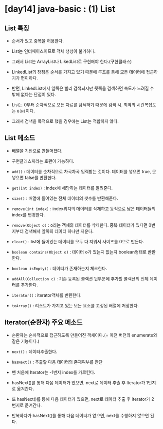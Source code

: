 # [day14] java-basic : (1) List

## List 특징
- 순서가 있고 중복을 허용한다. 

- List는 인터페이스이므로 객체 생성이 불가하다. 

- 그래서 List는 ArrayList나 LikedList로 구현해야 한다.(구현클래스)

- LinkedList의 장점은 순서를 가지고 있기 때문에 루프를 통해 모든 데이터에 접근하기가 편이하다. 

- 반면, LinkedList에서 앞쪽은 빨리 검색되지만 뒷쪽을 검색하면 속도가 느려질 수 밖에 없다는 단점이 있다. 

- List는 0부터 순차적으로 모든 자료를 탐색하기 때문에 검색 시, 최악의 시간복잡도는 `O(N)`이다.

- 그래서 검색을 목적으로 했을 경우에는 List는 적합하지 않다.

## List 메소드

- 배열을 기반으로 만들어졌다.

- 구현클래스끼리는 호환이 가능하다.

- `add()` : 데이터를 순차적으로 차곡차곡 입력받는 것이다. 데이터를 넣으면 true, 못 넣으면 false를 반환한다. 

- `get(int index)` : index에 해당하는 데이터를 알려준다.

- `size()` : 배열에 들어있는 전체 데이터의 갯수를 반환해준다. 

- `remove(int index)` : index위치의 데이터를 삭제하고 동적으로 남은 데이터들의 index를 변경한다. 

- `remove(Object o)` : o라는 객체의 데이터를 삭제한다. 중복 데이터가 있다면 0번지부터 검색해서 앞쪽의 데이터 하나만 지운다.

- `clear()` : list에 들어있는 데이터를 모두 다 지워서 사이즈를 0으로 만든다. 

- `boolean contains(Object o)` : 데이터 o가 있는지 없는지 boolean형태로 반환한다.

- `boolean isEmpty()` : 데이터가 존재하는지 체크한다. 

- `addAll(Collection c)` : 기존 등록된 콜렉션 뒷부분에 추가할 콜렉션의 전체 데이터를 추가한다. 

- `iterator()` : iterator객체를 반환한다. 

- `toArray()` : 리스트가 가지고 있는 모든 요소를 고정된 배열에 저장한다.


## Iterator(순환자) 주요 메소드

- 순환자는 순차적으로 접근하도록 만들어진 객체이다.(= 이전 버전의 enumerate와 같은 기능이다.)

- `next()` : 데이터추출한다.

- `hasNext()` : 추출할 다음 데이터의 존재여부를 판단

- 맨 처음에 Iterator는 -1번지 index를 가르킨다. 

- hasNext()를 통해 다음 데이터가 있으면, next로 데이터 추출 후 Iterator가 1번지로 옮겨간다.

- 또 hasNext()를 통해 다음 데이터가 있으면, next로 데이터 추출 후 Iterator가 2번지로 옮겨간다.

- 반복하다가 hasNext()를 통해 다음 데이터가 없으면, next를 수행하지 않으면 된다.
